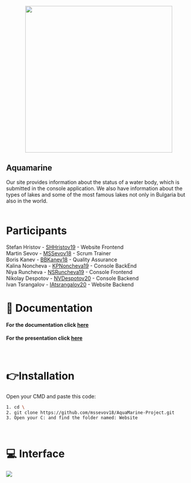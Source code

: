 <p align="center"> <img src="https://i.imgur.com/Wp1du72.png" height="400" align="center"> </p>


## Aquamarine
Our site provides information about the status of a water body, which is submitted in the console application. We also have information about the types of lakes and some of the most famous lakes not only in Bulgaria but also in the world.
<br><br>


# Participants

Stefan Hristov - [SHHristov19](https://github.com/SHHristov19) - Website Frontend <br>
Martin Sevov - [MSSevov18](https://github.com/MSSevov18) - Scrum Trainer <br>
Boris Kanev - [BBKanev18](https://github.com/BBKanev18) - Quality Assurance <br>
Kalina Noncheva - [KPNoncheva19](https://github.com/KPNoncheva19) - Console BackEnd <br>
Niya Runcheva - [NSRuncheva19](https://github.com/NSRuncheva19) - Console Frontend <br>
Nikolay Despotov - [NVDespotov20](https://github.com/NVDespotov20) - Console Backend <br>
Ivan Tsrangalov - [IAtsrangalov20](https://github.com/IAtsrangalov20) - Website Backend <br>

# 📝 Documentation

#### For the documentation click [here](https://codingburgas-my.sharepoint.com/:w:/g/personal/shhristov19_codingburgas_bg/EUBgk523pzZBmNb10I4ADvoBfqcd3GlkZYZrXYN2wkXiAQ?e=nxTB0k)  

#### For the presentation click [here](https://codingburgas-my.sharepoint.com/:p:/g/personal/shhristov19_codingburgas_bg/EbaHiOy233RNuLLuMUIlPPIBX5a-gUeCFRHuRqf_iW11OQ?e=kHVq7r) 

<br>

# 👉Installation

Open your CMD and paste this code:
```bash
1. cd \
2. git clone https://github.com/mssevov18/AquaMarine-Project.git
3. Open your C: and find the folder named: Website
```
 

<br>

# 💻 Interface

<img src="https://i.imgur.com/jngQhq4.png" align="center">

